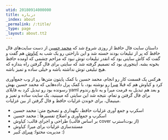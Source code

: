 ```yaml
---
utid: 20180914000000
title: درباره
_index: about
_permalink: /:title/
_type: page
_layout: about.tt2
---
```

داستان سایت فال حافظ از روزی شروع شد که [محمد حسین](https://mh-salari.me/) از دست سایت‌های فال حافظ که پر از تبلیغات بودند خسته شد و این ناراحتی رو یک شب به [کیاوش](https://twitter.com/kiavash) هم گفت و گفت که کاش سایتی بود که انقدر تبلیغات توش نبود که مزاحم چشمی که اومده حافظ بخونه بشه. اینجوری بود که تصمیم گرفته شد که سایتی برای فال گرفتن راه بندازه که هیچ تبلیغی توش نداشته باشه و خیلی ساده و تمیز باشه.

هرکس یک قسمت کار رو انجام، محمد حسین با کمک پایتون متن‌ها رو از وب جمع‌آوری کرد و کیاوش هم که قبلا [میرا](https://miraxy.github.io/doc-fa/) رو نوشته بود، با کمک پرل داده‌هایی که محمد حسین بهش رسونده بود رو تبدیل کرد به فایلای yaml و بعد هم تبدیل به فرمت میرا و یه تابع رندوم برای فال گرفتن و تمام، نتیجه شد این سایتی که میبینید، یک سایت ساده و تمیز و مینیمال، برای خوندن غزلیات حافظ و فال گرفتن از بین غزلیات.

- اسکرپ و جمع آوری غزلیات حافظ، نگهداری و تصحیح متن: محمد حسین
- اسکرپ و جمع‌آوری و اصلاح تفسیرها : محمد حسین
- طراحی و اجرای قالب: کیاوش (بر اساس قالب cover از بوت‌استرپ)
- مستندسازی غزلیات برای میرا: کیاوش
- مدیریت محتوا: [میرا](https://miraxy.github.io/doc-fa/)ی کبیر :)
